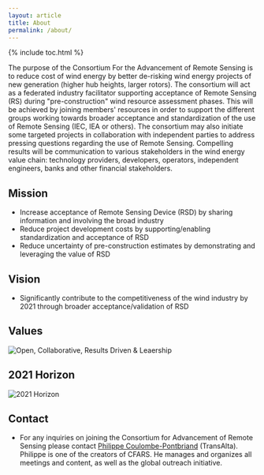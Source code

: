 ```yaml
---
layout: article
title: About
permalink: /about/
---
```


{% include toc.html %}

The purpose of the Consortium For the Advancement of Remote Sensing is to reduce cost of wind energy by better de-risking wind energy projects of new generation (higher hub heights, larger rotors). The consortium will act as a federated industry facilitator supporting acceptance of Remote Sensing (RS) during "pre-construction" wind resource assessment phases. This will be achieved by joining members' resources in order to support the different groups working towards broader acceptance and standardization of the use of Remote Sensing (IEC, IEA or others). The consortium may also initiate some targeted projects in collaboration with independent parties to address pressing questions regarding the use of Remote Sensing. Compelling results will be communication to various stakeholders in the wind energy value chain: technology providers, developers, operators, independent engineers, banks and other financial stakeholders.

## Mission
- Increase acceptance of Remote Sensing Device (RSD) by sharing information and involving the broad industry
- Reduce project development costs by supporting/enabling standardization and acceptance of RSD
- Reduce uncertainty of pre-construction estimates by demonstrating and leveraging the value of RSD

## Vision
- Significantly contribute to the competitiveness of the wind industry by 2021 through broader acceptance/validation of RSD

## Values
![Open, Collaborative, Results Driven & Leaership](https://cfars.github.io/images/values.jpg "Our Values")

## 2021 Horizon

![2021 Horizon](https://cfars.github.io/images/2021-horizon-image.jpg "2020 Horizon")

## Contact

- For any inquiries on joining the Consortium for Advancement of Remote Sensing please contact [Philippe Coulombe-Pontbriand](mailto:Philippe_Pontbriand@transalta.com) (TransAlta). Philippe is one of the creators of CFARS. He manages and organizes all meetings and content, as well as the global outreach initiative. 
